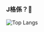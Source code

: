 ### J格係？🤔

![Top Langs](https://github-readme-stats.vercel.app/api/top-langs/?username=clipwww&layout=compact&hide=html,css&langs_count=6)

<!--
**clipwww/clipwww** is a ✨ _special_ ✨ repository because its `README.md` (this file) appears on your GitHub profile.

Here are some ideas to get you started:

- 🔭 I’m currently working on ...
- 🌱 I’m currently learning ...
- 👯 I’m looking to collaborate on ...
- 🤔 I’m looking for help with ...
- 💬 Ask me about ...
- 📫 How to reach me: ...
- 😄 Pronouns: ...
- ⚡ Fun fact: ...
-->

